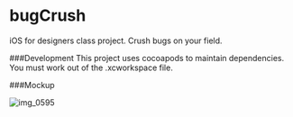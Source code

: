 # bugCrush
iOS for designers class project. Crush bugs on your field.

###Development
This project uses cocoapods to maintain dependencies. You must work out of the .xcworkspace file.

###Mockup

![img_0595](https://cloud.githubusercontent.com/assets/1372815/10381217/cd694264-6dcd-11e5-9e70-24a1255f281c.JPG)
